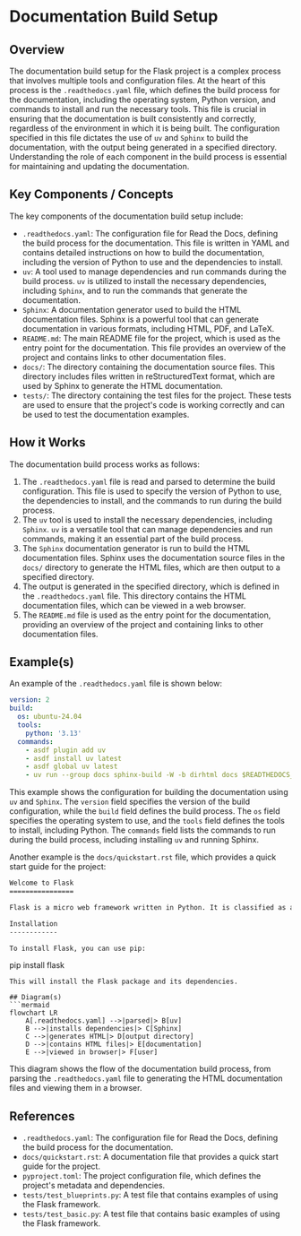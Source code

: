 # Documentation Build Setup
## Overview
The documentation build setup for the Flask project is a complex process that involves multiple tools and configuration files. At the heart of this process is the `.readthedocs.yaml` file, which defines the build process for the documentation, including the operating system, Python version, and commands to install and run the necessary tools. This file is crucial in ensuring that the documentation is built consistently and correctly, regardless of the environment in which it is being built. The configuration specified in this file dictates the use of `uv` and `Sphinx` to build the documentation, with the output being generated in a specified directory. Understanding the role of each component in the build process is essential for maintaining and updating the documentation.

## Key Components / Concepts
The key components of the documentation build setup include:
* `.readthedocs.yaml`: The configuration file for Read the Docs, defining the build process for the documentation. This file is written in YAML and contains detailed instructions on how to build the documentation, including the version of Python to use and the dependencies to install.
* `uv`: A tool used to manage dependencies and run commands during the build process. `uv` is utilized to install the necessary dependencies, including `Sphinx`, and to run the commands that generate the documentation.
* `Sphinx`: A documentation generator used to build the HTML documentation files. Sphinx is a powerful tool that can generate documentation in various formats, including HTML, PDF, and LaTeX.
* `README.md`: The main README file for the project, which is used as the entry point for the documentation. This file provides an overview of the project and contains links to other documentation files.
* `docs/`: The directory containing the documentation source files. This directory includes files written in reStructuredText format, which are used by Sphinx to generate the HTML documentation.
* `tests/`: The directory containing the test files for the project. These tests are used to ensure that the project's code is working correctly and can be used to test the documentation examples.

## How it Works
The documentation build process works as follows:
1. The `.readthedocs.yaml` file is read and parsed to determine the build configuration. This file is used to specify the version of Python to use, the dependencies to install, and the commands to run during the build process.
2. The `uv` tool is used to install the necessary dependencies, including `Sphinx`. `uv` is a versatile tool that can manage dependencies and run commands, making it an essential part of the build process.
3. The `Sphinx` documentation generator is run to build the HTML documentation files. Sphinx uses the documentation source files in the `docs/` directory to generate the HTML files, which are then output to a specified directory.
4. The output is generated in the specified directory, which is defined in the `.readthedocs.yaml` file. This directory contains the HTML documentation files, which can be viewed in a web browser.
5. The `README.md` file is used as the entry point for the documentation, providing an overview of the project and containing links to other documentation files.

## Example(s)
An example of the `.readthedocs.yaml` file is shown below:
```yml
version: 2
build:
  os: ubuntu-24.04
  tools:
    python: '3.13'
  commands:
    - asdf plugin add uv
    - asdf install uv latest
    - asdf global uv latest
    - uv run --group docs sphinx-build -W -b dirhtml docs $READTHEDOCS_OUTPUT/html
```
This example shows the configuration for building the documentation using `uv` and `Sphinx`. The `version` field specifies the version of the build configuration, while the `build` field defines the build process. The `os` field specifies the operating system to use, and the `tools` field defines the tools to install, including Python. The `commands` field lists the commands to run during the build process, including installing `uv` and running Sphinx.

Another example is the `docs/quickstart.rst` file, which provides a quick start guide for the project:
```rst
Welcome to Flask
================

Flask is a micro web framework written in Python. It is classified as a microframework because it does not require particular tools or libraries. It has no database abstraction layer, form validation, or any other components where pre-existing third-party libraries provide common functions.

Installation
------------

To install Flask, you can use pip:
```
pip install flask
```
This will install the Flask package and its dependencies.

## Diagram(s)
```mermaid
flowchart LR
    A[.readthedocs.yaml] -->|parsed|> B[uv]
    B -->|installs dependencies|> C[Sphinx]
    C -->|generates HTML|> D[output directory]
    D -->|contains HTML files|> E[documentation]
    E -->|viewed in browser|> F[user]
```
This diagram shows the flow of the documentation build process, from parsing the `.readthedocs.yaml` file to generating the HTML documentation files and viewing them in a browser.

## References
* `.readthedocs.yaml`: The configuration file for Read the Docs, defining the build process for the documentation.
* `docs/quickstart.rst`: A documentation file that provides a quick start guide for the project.
* `pyproject.toml`: The project configuration file, which defines the project's metadata and dependencies.
* `tests/test_blueprints.py`: A test file that contains examples of using the Flask framework.
* `tests/test_basic.py`: A test file that contains basic examples of using the Flask framework.